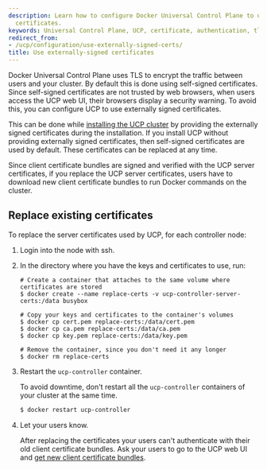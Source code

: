 ```yaml
---
description: Learn how to configure Docker Universal Control Plane to use your own
  certificates.
keywords: Universal Control Plane, UCP, certificate, authentication, tls
redirect_from:
- /ucp/configuration/use-externally-signed-certs/
title: Use externally-signed certificates
---
```


Docker Universal Control Plane uses TLS to encrypt the traffic between users
and your cluster. By default this is done using self-signed certificates.
Since self-signed certificates are not trusted by web browsers, when users
access the UCP web UI, their browsers display a security warning. To avoid this,
you can configure UCP to use externally signed certificates.

This can be done while
[installing the UCP cluster](../installation/install-production.md) by
providing the externally signed certificates during the installation.
If you install UCP without providing externally signed certificates, then
self-signed certificates are used by default. These certificates can be replaced
at any time.

Since client certificate bundles are signed and verified with the UCP server
certificates, if you replace the UCP server certificates, users have to
download new client certificate bundles to run Docker commands on
the cluster.

## Replace existing certificates

To replace the server certificates used by UCP, for each controller node:

1.  Login into the node with ssh.
2.  In the directory where you have the keys and certificates to use, run:

    ```none
    # Create a container that attaches to the same volume where certificates are stored
    $ docker create --name replace-certs -v ucp-controller-server-certs:/data busybox

    # Copy your keys and certificates to the container's volumes
    $ docker cp cert.pem replace-certs:/data/cert.pem
    $ docker cp ca.pem replace-certs:/data/ca.pem
    $ docker cp key.pem replace-certs:/data/key.pem

    # Remove the container, since you don't need it any longer
    $ docker rm replace-certs
    ```

3.  Restart the `ucp-controller` container.

    To avoid downtime, don't restart all the `ucp-controller` containers of
    your cluster at the same time.

    ```bash
    $ docker restart ucp-controller
    ```

4.  Let your users know.

    After replacing the certificates your users can't authenticate
    with their old client certificate bundles. Ask your users to go to the UCP
    web UI and [get new client certificate bundles](../access-ucp/cli-based-access.md).